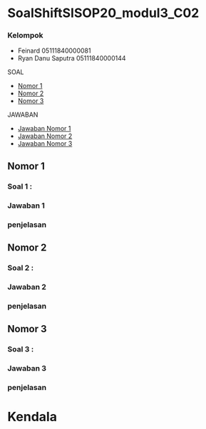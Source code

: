 # SoalShiftSISOP20_modul3_C02

### Kelompok 
- Feinard             05111840000081
- Ryan Danu Saputra   05111840000144

SOAL 
  - [Nomor 1](#nomor-1)
  - [Nomor 2](#nomor-2)
  - [Nomor 3](#nomor-3)

JAWABAN
  - [Jawaban Nomor 1](#jawaban-1)
  - [Jawaban Nomor 2](#jawaban-2)
  - [Jawaban Nomor 3](#jawaban-3)

## Nomor 1
### Soal 1 :

### Jawaban 1

### penjelasan 

## Nomor 2
### Soal 2 :

### Jawaban 2

### penjelasan 

## Nomor 3
### Soal 3 :

### Jawaban 3

### penjelasan 

    
# Kendala

